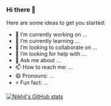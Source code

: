 ### Hi there 👋


Here are some ideas to get you started:

- 🔭 I’m currently working on ...
- 🌱 I’m currently learning ...
- 👯 I’m looking to collaborate on ...
- 🤔 I’m looking for help with ...
- 💬 Ask me about ...
- 📫 How to reach me: ...
- 😄 Pronouns: ...
- ⚡ Fun fact: ...



[![Nikhil's GitHub stats](https://github-readme-stats.vercel.app/api?username=Nikhil-Abraham)](https://github.com/Nikhil-Abraham/github-readme-stats)
